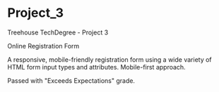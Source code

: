 # Project_3
Treehouse TechDegree - Project 3

Online Registration Form


A responsive, mobile-friendly registration form using a wide variety of HTML form input types and attributes. Mobile-first approach.

Passed with "Exceeds Expectations" grade.

